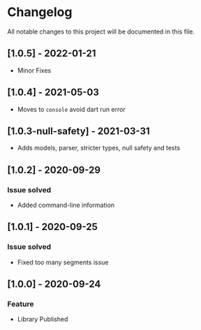# Changelog
All notable changes to this project will be documented in this file.

## [1.0.5] - 2022-01-21
- Minor Fixes

## [1.0.4] - 2021-05-03
- Moves to `console` avoid dart run error

## [1.0.3-null-safety] - 2021-03-31
- Adds models, parser, stricter types, null safety and tests

## [1.0.2] - 2020-09-29
### Issue solved
- Added command-line information

## [1.0.1] - 2020-09-25
### Issue solved
- Fixed too many segments issue

## [1.0.0] - 2020-09-24
### Feature
- Library Published
